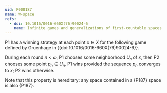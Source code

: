 ```yaml
---
uid: P000187
name: W-space
refs:
  - doi: 10.1016/0016-660X(76)90024-6
    name: Infinite games and generalizations of first-countable spaces (Gruenhage)
---
```


P1 has a winning strategy at each point $x\in X$ 
for the following game defined by Gruenhage in
{{doi:10.1016/0016-660X(76)90024-6}}.

During each round $n<\omega$, P1 chooses some neighborhood $U_n$ of $x$,
then P2 chooses some point $p_n\in U_n$. P1 wins provided the sequence
$p_n$ converges to $x$; P2 wins otherwise.

Note that this property is hereditary: any space contained in a {P187} space
is also {P187}.
